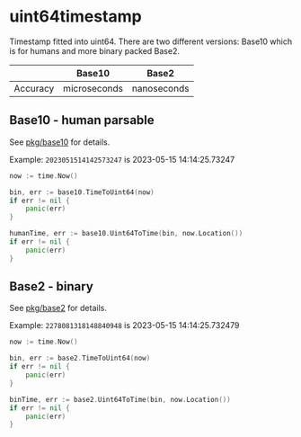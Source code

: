 # uint64timestamp

Timestamp fitted into uint64. 
There are two different versions: Base10 which is for humans and more binary packed Base2. 



|          | Base10       | Base2       |
|----------|--------------|-------------|
| Accuracy | microseconds | nanoseconds |



## Base10 - human parsable

See [pkg/base10](pkg/base10) for details.

Example:
`2023051514142573247` is 2023-05-15 14:14:25.73247

```go
now := time.Now()

bin, err := base10.TimeToUint64(now)
if err != nil {
    panic(err)
}

humanTime, err := base10.Uint64ToTime(bin, now.Location())
if err != nil {
    panic(err)
}
```


## Base2 - binary

See [pkg/base2](pkg/base2) for details.

Example:
`2278081318148840948` is 2023-05-15 14:14:25.732479

```go
now := time.Now()

bin, err := base2.TimeToUint64(now)
if err != nil {
    panic(err)
}

binTime, err := base2.Uint64ToTime(bin, now.Location())
if err != nil {
    panic(err)
}
```
